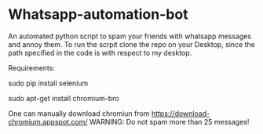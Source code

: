 # Whatsapp-automation-bot
An automated python script to spam your friends with whatsapp messages and annoy them. To run the scrpit clone the repo on your Desktop, since the path specified in the code is with respect to my desktop.

Requirements:

sudo pip install selenium

sudo apt-get install chromium-bro


One can manually download chromiun from https://download-chromium.appspot.com/ 
WARNING: Do not spam more than 25 messages!
